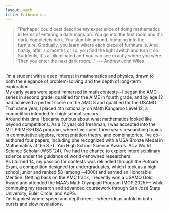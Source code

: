 ```yaml
---
layout: math
title: Mathematics
---
```

> "Perhaps I could best describe my experience of doing mathematics in terms of entering a dark mansion. You go into the first room and it's dark, completely dark. You stumble around, bumping into the furniture. Gradually, you learn where each piece of furniture is. And finally, after six months or so, you find the light switch and turn it on. Suddenly, it's all illuminated and you can see exactly where you were. Then you enter the next dark room..." --- Andrew John Wiles

<br>
I’m a student with a deep interest in mathematics and physics, drawn to both the elegance of problem-solving and the depth of long-term exploration.

<br>
My early years were spent immersed in math contests&mdash;I began the AMC series in second grade, qualified for the AIME in fourth grade, and by age 12 had achieved a 
perfect score on the AMC 8 and qualified for the USAMO. That same year, I placed 4th nationally on Math Kangaroo Level 12, a competition intended for high school seniors.

<br>
Around this time I became curious about what mathematics looked like beyond competitions. As a 12 year old freshman, I was accepted into the MIT PRIMES-USA program, where 
I’ve spent three years researching topics in commutative algebra, representation theory, and combinatorics. I’ve co-authored four papers, including one recognized with a 
USA Bronze Medal in Mathematics at the S.-T. Yau High School Science Awards. As a World Science Scholar (WSS ’24), I’ve had the chance to explore interdisciplinary science 
under the guidance of world-renowned researchers.

<br>
As I turned 14, my passion for contests was rekindled through the Putnam Exam, a competition designed for undergraduates, which I took as a high school junior and ranked 58
(among ~4000) and earned an Honorable Mention. Getting back on the AMC track, I recently won a USAMO Gold Award and attended the MAA’s Math Olympiad Program (MOP 2025)&mdash;
while continuing my research and advanced coursework through San José State University, Euler Circle, and AoPS.

<br>
I’m happiest where speed and depth meet&mdash;where ideas unfold in both bursts and slow revelations.

